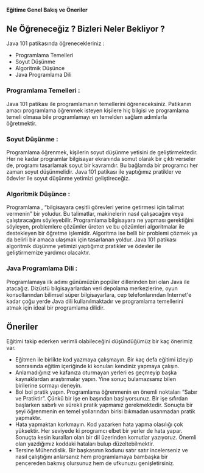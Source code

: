 #### Eğitime Genel Bakış ve Öneriler ####

## Ne Öğreneceğiz ? Bizleri Neler Bekliyor ?

Java 101 patikasında öğrenecekleriniz :

- Programlama Temelleri
- Soyut Düşünme
- Algoritmik Düşünce
- Java Programlama Dili

### Programlama Temelleri :

Java 101 patikası ile programlamanın temellerini öğreneceksiniz. Patikanın amacı programlama öğrenmek isteyen kişilere hiç bilgisi ve programlama temeli olmasa bile programlamayı en temelden sağlam adımlarla öğretmektir.

### Soyut Düşünme :

Programlama öğrenmek, kişilerin soyut düşünme yetisini de geliştirmektedir. Her ne kadar programlar bilgisayar ekranında somut olarak bir çıktı verseler de, programı tasarlamak soyut bir kavramdır. Bu bağlamda bir programcı her zaman soyut düşünmelidir. Java 101 patikası ile yaptığımız pratikler ve ödevler ile soyut düşünme yetimizi geliştireceğiz.

### Algoritmik Düşünce :

Programlama , “bilgisayara çeşitli görevleri yerine getirmesi için talimat vermenin” bir yoludur. Bu talimatlar, makinelerin nasıl çalışacağını veya çalıştıracağını söyleyebilir. Programlama bilgisayara ne yapması gerektiğini söyleyen, problemlere çözümler üreten ve bu çözümleri algoritmalar ile destekleyen bir öğretme işlemidir. Algoritma ise belli bir problemi çözmek ya da belirli bir amaca ulaşmak için tasarlanan yoldur. Java 101 patikası algoritmik düşünme yetimizi yaptığımız pratikler ve ödevler ile geliştirmemize yardımcı olacaktır.

### Java Programlama Dili :

Programlamaya ilk adımı günümüzün popüler dillerinden biri olan Java ile atacağız. Dizüstü bilgisayarlardan veri depolama merkezlerine, oyun konsollarından bilimsel süper bilgisayarlara, cep telefonlarından Internet'e kadar çoğu yerde Java dili kullanılmaktadır ve programlama temellerini atmak için ideal bir programlama dilidir.

## Öneriler

Eğitimi takip ederken verimli olabileceğini düşündüğümüz bir kaç önerimiz var.

- Eğitmen ile birlikte kod yazmaya çalışmayın. Bir kaç defa eğitimi izleyip sonrasında eğitim içeriğinde ki konuları kendiniz yapmaya çalışın.
- Anlamadığınız ve kafanıza oturmayan yerleri es geçmeyip başka kaynaklardan araştırmalar yapın. Yine sonuç bulamazsanız bilen birilerine sormayı deneyin.
- Bol bol pratik yapın. Programlama öğrenmenin  en önemli noktaları  “Sabır ve Pratiktir”. Çünkü bir işe en başından başlıyorsunuz. Bir işe sıfırdan başlarken sabırlı ve sürekli pratik yapmanız gerekmektedir.  Sonuçta bir şeyi öğrenmenin en temel yollarından birisi bıkmadan usanmadan pratik yapmaktır.
- Hata yapmaktan korkmayın. Kod yazarken hata yapma olasılığı çok yüksektir. Her seviyede ki programcı elbet bir yerler de hata yapar. Sonuçta kesin kuralları olan bir dil üzerinden komutlar yazıyoruz. Önemli olan yazdığımız koddaki hataları bulup düzeltebilmektir.
- Tersine Mühendislik. Bir başkasının kodunu satır satır incelerseniz ve nasıl çalıştığını anlarsanız hem programlamaya bambaşka bir pencereden bakmış olursunuz hem de ufkunuzu genişletirsiniz.
